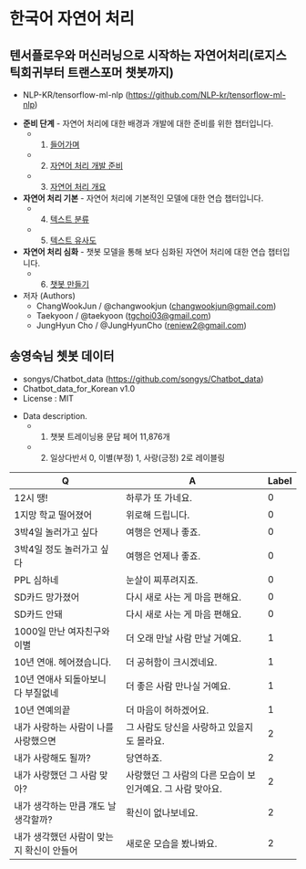 # 한국어 자연어 처리 
## 텐서플로우와 머신러닝으로 시작하는 자연어처리(로지스틱회귀부터 트랜스포머 챗봇까지)
  - NLP-KR/tensorflow-ml-nlp (https://github.com/NLP-kr/tensorflow-ml-nlp)
  * **준비 단계** - 자연어 처리에 대한 배경과 개발에 대한 준비를 위한 챕터입니다.
      - 1. [들어가며](./1.Intro)
      - 2. [자연어 처리 개발 준비](./2.NLP_PREP)
      - 3. [자연어 처리 개요](./3.NLP_INTRO)
  * **자연어 처리 기본** - 자연어 처리에 기본적인 모델에 대한 연습 챕터입니다.
      - 4. [텍스트 분류](./4.TEXT_CLASSIFICATION)
      - 5. [텍스트 유사도](./5.TEXT_SIM)
  * **자연어 처리 심화** - 챗봇 모델을 통해 보다 심화된 자연어 처리에 대한 연습 챕터입니다.
      - 6. [챗봇 만들기](./6.CHATBOT)
  * 저자 (Authors)
      - ChangWookJun / @changwookjun (changwookjun@gmail.com)  
      - Taekyoon  / @taekyoon (tgchoi03@gmail.com)  
      - JungHyun Cho  / @JungHyunCho (reniew2@gmail.com)  

## 송영숙님 쳇봇 데이터
  - songys/Chatbot_data (https://github.com/songys/Chatbot_data)
  - Chatbot_data_for_Korean v1.0 
  - License : MIT
  * Data description.     
      - 1. 챗봇 트레이닝용 문답 페어 11,876개           
      - 2. 일상다반서 0, 이별(부정) 1, 사랑(긍정) 2로 레이블링  

|Q | A | Label|
| -- | -- | ---- |
|12시 땡!|하루가 또 가네요.|0|
|1지망 학교 떨어졌어|위로해 드립니다.|0|
|3박4일 놀러가고 싶다|여행은 언제나 좋죠.|0|
|3박4일 정도 놀러가고 싶다|여행은 언제나 좋죠.|0|
|PPL 심하네|눈살이 찌푸려지죠.|0|
|SD카드 망가졌어|다시 새로 사는 게 마음 편해요.|0|
|SD카드 안돼|다시 새로 사는 게 마음 편해요.|0|
|1000일 만난 여자친구와 이별|더 오래 만날 사람 만날 거예요.|1|
|10년 연애. 헤어졌습니다.|더 공허함이 크시겠네요.|1|
|10년 연애사 되돌아보니 다 부질없네|더 좋은 사람 만나실 거예요.|1|
|10년 연예의끝|더 마음이 허하겠어요.|1|
|내가 사랑하는 사람이 나를 사랑했으면|그 사람도 당신을 사랑하고 있을지도 몰라요.|2|
|내가 사랑해도 될까?|당연하죠.|2|
|내가 사랑했던 그 사람 맞아?|사랑했던 그 사람의 다른 모습이 보인거예요. 그 사람 맞아요.|2|
|내가 생각하는 만큼 걔도 날 생각할까?|확신이 없나보네요.|2|
|내가 생각했던 사람이 맞는지 확신이 안들어|새로운 모습을 봤나봐요.|2|
